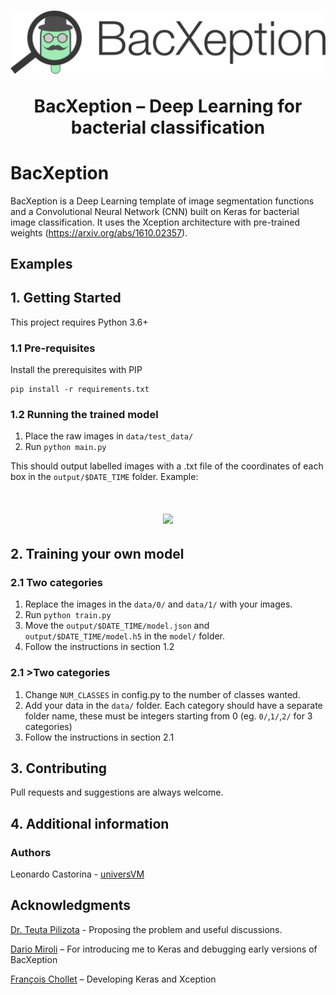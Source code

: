 <h1 align="center"><img src="/logo.png">

BacXeption – Deep Learning for bacterial classification</h1>

# BacXeption

BacXeption is a Deep Learning template of image segmentation functions and a 
Convolutional Neural Network (CNN) built on Keras for bacterial image 
classification. It uses the Xception architecture with pre-trained weights (https://arxiv.org/abs/1610.02357). 
## Examples

## 1. Getting Started
This project requires Python 3.6+
### 1.1 Pre-requisites

Install the prerequisites with PIP
```
pip install -r requirements.txt
```

### 1.2 Running the trained model

1. Place the raw images in `data/test_data/`
2. Run `python main.py`

This should output labelled images with a .txt file of the coordinates of 
each box in the `output/$DATE_TIME` folder. Example: 

<h1 align="center"><img src="https://i.imgur.com/8cChQ8s.png"></h1>


## 2. Training your own model

### 2.1 Two categories
1. Replace the images in the `data/0/` and `data/1/` with your 
images. 
2. Run `python train.py`
3. Move the `output/$DATE_TIME/model.json` and `output/$DATE_TIME/model.h5` 
in the `model/` folder.
4. Follow the instructions in section 1.2 

### 2.1 >Two categories
1. Change `NUM_CLASSES` in config.py to the number of classes wanted. 
2. Add your data in the `data/` folder. Each category should have a separate
 folder name, these must be integers starting from 0 (eg. `0/`,`1/`,`2/` for
  3 categories) 
3. Follow the instructions in section 2.1

## 3. Contributing
Pull requests and suggestions are always welcome. 

## 4. Additional information

### Authors
Leonardo Castorina - [universVM](https://github.com/universvm)

## Acknowledgments

[Dr. Teuta Pilizota](http://pilizotalab.bio.ed.ac.uk) - Proposing the 
problem and useful discussions. 

[Dario Miroli](https://github.com/DarioMiroli) – For introducing me to Keras
 and debugging early versions of BacXeption
 
[François Chollet](https://github.com/fchollet) – Developing Keras and 
Xception 

